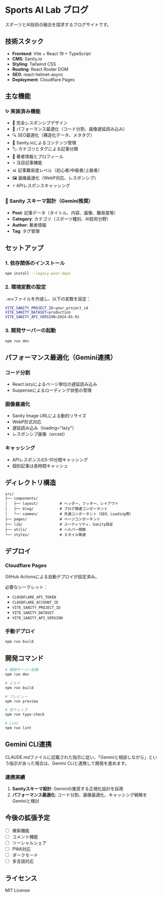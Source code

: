 # Sports AI Lab ブログ

スポーツとAI技術の融合を探求するブログサイトです。

## 技術スタック

- **Frontend**: Vite + React 19 + TypeScript
- **CMS**: Sanity.io
- **Styling**: Tailwind CSS
- **Routing**: React Router DOM
- **SEO**: react-helmet-async
- **Deployment**: Cloudflare Pages

## 主な機能

### ✨ 実装済み機能

- 📱 完全レスポンシブデザイン
- 🚀 パフォーマンス最適化（コード分割、画像遅延読み込み）
- 🔍 SEO最適化（構造化データ、メタタグ）
- 📝 Sanity.ioによるコンテンツ管理
- 🏷️ カテゴリとタグによる記事分類
- 👤 著者情報とプロフィール
- ⭐ 注目記事機能
- 📊 記事難易度レベル（初心者/中級者/上級者）
- 🖼️ 画像最適化（WebP対応、レスポンシブ）
- ⚡ APIレスポンスキャッシング

### 🔧 Sanity スキーマ設計（Gemini推奨）

- **Post**: 記事データ（タイトル、内容、画像、難易度等）
- **Category**: カテゴリ（スポーツ種別、AI技術分野）
- **Author**: 著者情報
- **Tag**: タグ管理

## セットアップ

### 1. 依存関係のインストール

```bash
npm install --legacy-peer-deps
```

### 2. 環境変数の設定

`.env`ファイルを作成し、以下の変数を設定：

```bash
VITE_SANITY_PROJECT_ID=your_project_id
VITE_SANITY_DATASET=production
VITE_SANITY_API_VERSION=2024-01-01
```

### 3. 開発サーバーの起動

```bash
npm run dev
```

## パフォーマンス最適化（Gemini連携）

### コード分割
- React.lazyによるページ単位の遅延読み込み
- Suspenseによるローディング状態の管理

### 画像最適化
- Sanity Image URLによる動的リサイズ
- WebP形式対応
- 遅延読み込み（loading="lazy"）
- レスポンシブ画像（srcset）

### キャッシング
- APIレスポンスの5-10分間キャッシング
- 個別記事は長時間キャッシュ

## ディレクトリ構造

```
src/
├── components/
│   ├── layout/          # ヘッダー、フッター、レイアウト
│   ├── blog/            # ブログ関連コンポーネント
│   └── common/          # 共通コンポーネント（SEO、Loading等）
├── pages/               # ページコンポーネント
├── lib/                 # ユーティリティ、Sanity設定
├── utils/               # ヘルパー関数
└── styles/              # スタイル関連
```

## デプロイ

### Cloudflare Pages

GitHub Actionsによる自動デプロイが設定済み。

必要なシークレット：
- `CLOUDFLARE_API_TOKEN`
- `CLOUDFLARE_ACCOUNT_ID`
- `VITE_SANITY_PROJECT_ID`
- `VITE_SANITY_DATASET`
- `VITE_SANITY_API_VERSION`

### 手動デプロイ

```bash
npm run build
```

## 開発コマンド

```bash
# 開発サーバー起動
npm run dev

# ビルド
npm run build

# プレビュー
npm run preview

# 型チェック
npm run type-check

# Lint
npm run lint
```

## Gemini CLI連携

CLAUDE.mdファイルに記載された指示に従い、「Geminiと相談しながら」という指示があった場合は、Gemini CLIと連携して開発を進めます。

### 連携実績
1. **Sanityスキーマ設計**: Geminiの推奨する正規化設計を採用
2. **パフォーマンス最適化**: コード分割、画像最適化、キャッシング戦略をGeminiと検討

## 今後の拡張予定

- [ ] 検索機能
- [ ] コメント機能
- [ ] ソーシャルシェア
- [ ] PWA対応
- [ ] ダークモード
- [ ] 多言語対応

## ライセンス

MIT License
